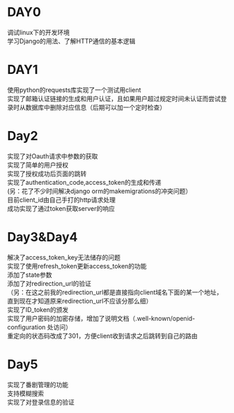 # DAY0
调试linux下的开发环境  
学习Django的用法、了解HTTP通信的基本逻辑
# DAY1
使用python的requests库实现了一个测试用client  
实现了邮箱认证链接的生成和用户认证，且如果用户超过规定时间未认证而尝试登录时从数据库中删除对应信息（后期可以加一个定时检查）  
# Day2
实现了对Oauth请求中参数的获取  
实现了简单的用户授权  
实现了授权成功后页面的跳转  
实现了authentication_code,access_token的生成和传递  
(另：花了不少时间解决django orm的makemigrations的冲突问题）  
目前client_id由自己手打的http请求处理  
成功实现了通过token获取server的响应  
# Day3&Day4
解决了access_token_key无法储存的问题  
实现了使用refresh_token更新access_token的功能  
添加了state参数  
添加了对redirection_url的验证  
（另：在这之前我的redirection_url都是直接指向client域名下面的某一个地址，直到现在才知道原来redirection_url不应该分那么细）  
实现了ID_token的颁发  
实现了用户密码的加密存储，增加了说明文档（.well-known/openid-configuration 处访问）  
重定向的状态码改成了301，方便client收到请求之后跳转到自己的路由  
# Day5
实现了番剧管理的功能  
支持模糊搜索  
实现了对登录信息的验证  
